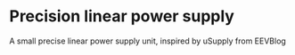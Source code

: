 # Precision linear power supply

A small precise linear power supply unit, inspired by uSupply from EEVBlog
